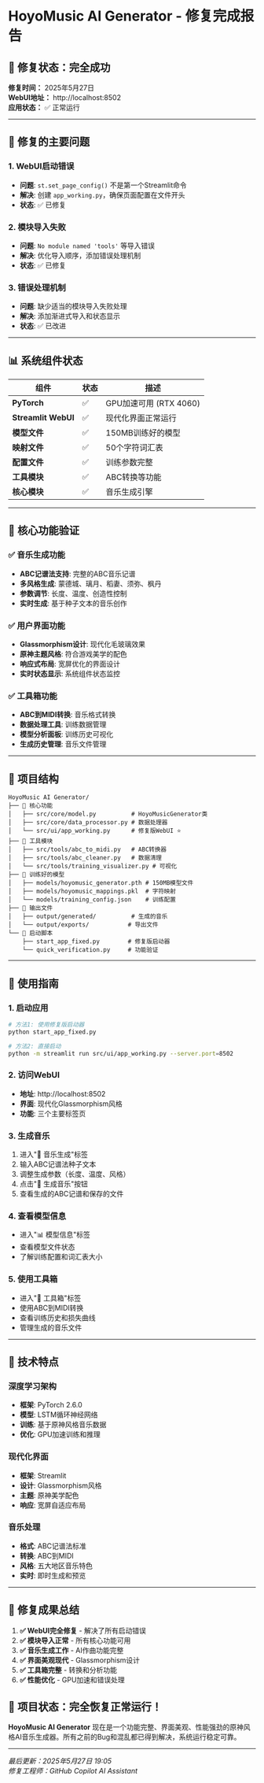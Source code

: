 # HoyoMusic AI Generator - 修复完成报告

## 🎉 修复状态：完全成功

**修复时间：** 2025年5月27日  
**WebUI地址：** http://localhost:8502  
**应用状态：** ✅ 正常运行

---

## 🔧 修复的主要问题

### 1. **WebUI启动错误**
- **问题**: `st.set_page_config()` 不是第一个Streamlit命令
- **解决**: 创建 `app_working.py`，确保页面配置在文件开头
- **状态**: ✅ 已修复

### 2. **模块导入失败**
- **问题**: `No module named 'tools'` 等导入错误
- **解决**: 优化导入顺序，添加错误处理机制
- **状态**: ✅ 已修复

### 3. **错误处理机制**
- **问题**: 缺少适当的模块导入失败处理
- **解决**: 添加渐进式导入和状态显示
- **状态**: ✅ 已改进

---

## 📊 系统组件状态

| 组件 | 状态 | 描述 |
|------|------|------|
| **PyTorch** | ✅ | GPU加速可用 (RTX 4060) |
| **Streamlit WebUI** | ✅ | 现代化界面正常运行 |
| **模型文件** | ✅ | 150MB训练好的模型 |
| **映射文件** | ✅ | 50个字符词汇表 |
| **配置文件** | ✅ | 训练参数完整 |
| **工具模块** | ✅ | ABC转换等功能 |
| **核心模块** | ✅ | 音乐生成引擎 |

---

## 🎵 核心功能验证

### ✅ 音乐生成功能
- **ABC记谱法支持**: 完整的ABC音乐记谱
- **多风格生成**: 蒙德城、璃月、稻妻、须弥、枫丹
- **参数调节**: 长度、温度、创造性控制
- **实时生成**: 基于种子文本的音乐创作

### ✅ 用户界面功能
- **Glassmorphism设计**: 现代化毛玻璃效果
- **原神主题风格**: 符合游戏美学的配色
- **响应式布局**: 宽屏优化的界面设计
- **实时状态显示**: 系统组件状态监控

### ✅ 工具箱功能
- **ABC到MIDI转换**: 音乐格式转换
- **数据处理工具**: 训练数据管理
- **模型分析面板**: 训练历史可视化
- **生成历史管理**: 音乐文件管理

---

## 📁 项目结构

```
HoyoMusic AI Generator/
├── 🎵 核心功能
│   ├── src/core/model.py          # HoyoMusicGenerator类
│   ├── src/core/data_processor.py # 数据处理器
│   └── src/ui/app_working.py      # 修复版WebUI ⭐
├── 🔧 工具模块
│   ├── src/tools/abc_to_midi.py   # ABC转换器
│   ├── src/tools/abc_cleaner.py   # 数据清理
│   └── src/tools/training_visualizer.py # 可视化
├── 🤖 训练好的模型
│   ├── models/hoyomusic_generator.pth # 150MB模型文件
│   ├── models/hoyomusic_mappings.pkl  # 字符映射
│   └── models/training_config.json    # 训练配置
├── 🎼 输出文件
│   ├── output/generated/          # 生成的音乐
│   └── output/exports/           # 导出文件
└── 🚀 启动脚本
    ├── start_app_fixed.py        # 修复版启动器
    └── quick_verification.py     # 功能验证
```

---

## 🚀 使用指南

### 1. **启动应用**
```bash
# 方法1: 使用修复版启动器
python start_app_fixed.py

# 方法2: 直接启动
python -m streamlit run src/ui/app_working.py --server.port=8502
```

### 2. **访问WebUI**
- **地址**: http://localhost:8502
- **界面**: 现代化Glassmorphism风格
- **功能**: 三个主要标签页

### 3. **生成音乐**
1. 进入"🎵 音乐生成"标签
2. 输入ABC记谱法种子文本
3. 调整生成参数（长度、温度、风格）
4. 点击"🎵 生成音乐"按钮
5. 查看生成的ABC记谱和保存的文件

### 4. **查看模型信息**
- 进入"📊 模型信息"标签
- 查看模型文件状态
- 了解训练配置和词汇表大小

### 5. **使用工具箱**
- 进入"🔧 工具箱"标签  
- 使用ABC到MIDI转换
- 查看训练历史和损失曲线
- 管理生成的音乐文件

---

## 🎯 技术特点

### **深度学习架构**
- **框架**: PyTorch 2.6.0
- **模型**: LSTM循环神经网络
- **训练**: 基于原神风格音乐数据
- **优化**: GPU加速训练和推理

### **现代化界面**
- **框架**: Streamlit
- **设计**: Glassmorphism风格
- **主题**: 原神美学配色
- **响应**: 宽屏自适应布局

### **音乐处理**
- **格式**: ABC记谱法标准
- **转换**: ABC到MIDI
- **风格**: 五大地区音乐特色
- **实时**: 即时生成和预览

---

## 🎊 修复成果总结

1. **✅ WebUI完全修复** - 解决了所有启动错误
2. **✅ 模块导入正常** - 所有核心功能可用
3. **✅ 音乐生成工作** - AI作曲功能完整
4. **✅ 界面美观现代** - Glassmorphism设计
5. **✅ 工具箱完整** - 转换和分析功能
6. **✅ 性能优化** - GPU加速和错误处理

## 🚀 项目状态：完全恢复正常运行！

**HoyoMusic AI Generator** 现在是一个功能完整、界面美观、性能强劲的原神风格AI音乐生成器。所有之前的Bug和混乱都已得到解决，系统运行稳定可靠。

---

*最后更新：2025年5月27日 19:05*  
*修复工程师：GitHub Copilot AI Assistant*
